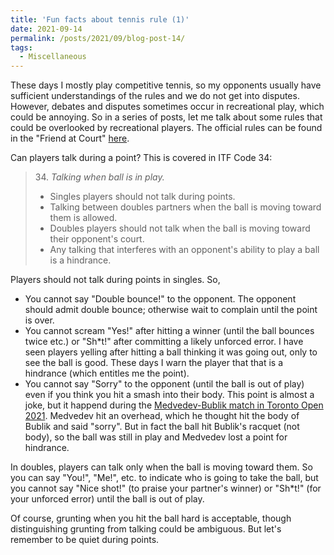 ```yaml
---
title: 'Fun facts about tennis rule (1)'
date: 2021-09-14
permalink: /posts/2021/09/blog-post-14/
tags:
  - Miscellaneous
---
```


These days I mostly play competitive tennis, so my opponents usually have sufficient understandings of the rules and we do not get into disputes. However, debates and disputes sometimes occur in recreational play, which could be annoying. So in a series of posts, let me talk about some rules that could be overlooked by recreational players. The official rules can be found in the "Friend at Court" [here](https://www.usta.com/en/home/coach-organize/tennis-tool-center/resource-library/bylaws-regulations-forms.html).

Can players talk during a point? This is covered in ITF Code 34:
> 34\. *Talking when ball is in play.*
>- Singles players should not talk during points.
>- Talking between doubles partners when the ball is moving toward them
is allowed.
>- Doubles players should not talk when the ball is moving toward their
opponent's court.
>- Any talking that interferes with an opponent's ability to play a ball is a
hindrance.

Players should not talk during points in singles. So,
- You cannot say "Double bounce!" to the opponent. The opponent should admit double bounce; otherwise wait to complain until the point is over.
- You cannot scream "Yes!" after hitting a winner (until the ball bounces twice etc.) or "Sh\*t!" after committing a likely unforced error. I have seen players yelling after hitting a ball thinking it was going out, only to see the ball is good. These days I warn the player that that is a hindrance (which entitles me the point).
- You cannot say "Sorry" to the opponent (until the ball is out of play) even if you think you hit a smash into their body. This point is almost a joke, but it happend during the [Medvedev-Bublik match in Toronto Open 2021](https://www.youtube.com/watch?v=a9wobRpcqlE). Medvedev hit an overhead, which he thought hit the body of Bublik and said "sorry". But in fact the ball hit Bublik's racquet (not body), so the ball was still in play and Medvedev lost a point for hindrance.

In doubles, players can talk only when the ball is moving toward them. So you can say "You!", "Me!", etc. to indicate who is going to take the ball, but you cannot say "Nice shot!" (to praise your partner's winner) or "Sh\*t!" (for your unforced error) until the ball is out of play.

Of course, grunting when you hit the ball hard is acceptable, though distinguishing grunting from talking could be ambiguous. But let's remember to be quiet during points.
